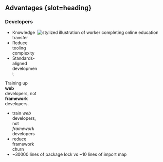 ## Advantages {slot=heading}

### Developers

<img alt="stylized illustration of worker completing online education"
     src="images/training.svg"
     style="
       float: right;
       max-height: 40vh;
       aspect-ratio: 1;
     ">

- Knowledge transfer
- Reduce tooling complexity
- Standards-aligned development

Training up **web** developers, not **framework** developers.
<div slot="notes">

- train *web* developers, not *framework* developers
- reduce framework churn
- ~30000 lines of package lock vs ~10 lines of import map

</div>
